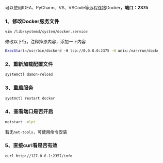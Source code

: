 可以使用IDEA、PyCharm、VS、VSCode等远程连接Docker，**端口：2375**

### 1、修改Docker服务文件
```bash
vim /lib/systemd/system/docker.service
```

修改以下行，注释掉原内容，添加一下内容
```bash
ExecStart=/usr/bin/dockerd -H tcp://0.0.0.0:2375 -H unix:/var/run/docker.sock
```

### 2、重新加载配置文件
```bash
systemctl damon-reload
```

### 3、重启服务
```bash
syetmctl restart docker
```

### 4、查看端口是否开启
```bash
netstart -nlpt
```
若无`net-tools`，可使用命令安装

### 5、直接curl看是否有效
```bash
curl http://127.0.0.1:2357/info
```